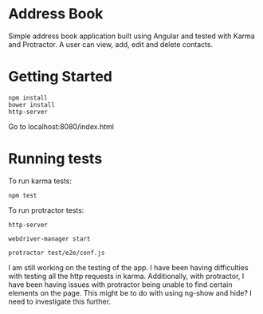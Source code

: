 # Address Book

Simple address book application built using Angular and tested with Karma and Protractor.  A user can view, add, edit and delete contacts.

# Getting Started

```
npm install
bower install
http-server
```
Go to localhost:8080/index.html

# Running tests

To run karma tests:

```
npm test
```

To run protractor tests:

```
http-server
```

```
webdriver-manager start
```

```
protractor test/e2e/conf.js
```

I am still working on the testing of the app.  I have been having difficulties with testing all the http requests in karma.  Additionally, with protractor, I have been having issues with protractor being unable to find certain elements on the page.  This might be to do with using ng-show and hide?  I need to investigate this further.